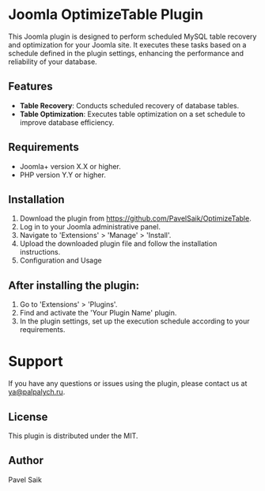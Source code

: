 # Joomla OptimizeTable Plugin

This Joomla plugin is designed to perform scheduled MySQL table recovery and optimization for your Joomla site. It executes these tasks based on a schedule defined in the plugin settings, enhancing the performance and reliability of your database.

## Features

- **Table Recovery**: Conducts scheduled recovery of database tables.
- **Table Optimization**: Executes table optimization on a set schedule to improve database efficiency.

##  Requirements
- Joomla+ version X.X or higher.
- PHP version Y.Y or higher.

##  Installation
1. Download the plugin from https://github.com/PavelSaik/OptimizeTable.
2. Log in to your Joomla administrative panel.
3. Navigate to 'Extensions' > 'Manage' > 'Install'.
4. Upload the downloaded plugin file and follow the installation instructions.
5. Configuration and Usage

## After installing the plugin:

1. Go to 'Extensions' > 'Plugins'.
2. Find and activate the 'Your Plugin Name' plugin.
3. In the plugin settings, set up the execution schedule according to your requirements.

# Support
If you have any questions or issues using the plugin, please contact us at ya@palpalych.ru.

##  License
This plugin is distributed under the MIT.

##  Author
Pavel Saik

